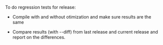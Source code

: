 To do regression tests for release:

- Compile with and without otimization and make sure results are the same

- Compare results (with --diff) from last release and current release and report on the differences.